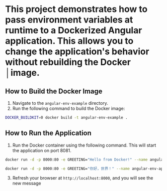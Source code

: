 # This project demonstrates how to pass environment variables at runtime to a Dockerized Angular application. This allows you to change the application's behavior without rebuilding the Docker        │image.
## How to Build the Docker Image
1.  Navigate to the `angular-env-example` directory.
2.  Run the following command to build the Docker image:
```bash 
DOCKER_BUILDKIT=0 docker build -t angular-env-example .
```
## How to Run the Application
 1.  Run the Docker container using the following command. This will start the application on port 8081.
```bash
docker run -d -p 8000:80 -e GREETING="Hello from Docker!" --name angular-env-app angular-env-example
```
```bash
docker run -d -p 8000:80 -e GREETING="你好，世界！" --name angular-env-app angular-env-example
```
3. Refresh your browser at `http://localhost:8000`, and you will see the new message
